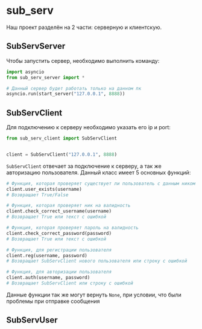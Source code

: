 # sub_serv
Наш проект разделён на 2 части: серверную и клиентскую.

## SubServServer
Чтобы запустить сервер, необходимо выполнить команду:
```python
import asyncio
from sub_serv_server import *

# Данный сервер будет работать только на данном пк
asyncio.run(start_server("127.0.0.1", 8888))
```

## SubServClient
Для подключению к серверу необходимо указать его ip и port:
```python
from sub_serv_client import SubServClient


client = SubServClient("127.0.0.1", 8888)
```

```SubServClient``` отвечает за подключение к серверу, а так же авторизацию пользователя. Данный класс имеет 5 основных функций:
```python
# Функция, которая проверяет существует ли пользователь с данным ником
client.user_exists(username)
# Возвращает True/False

# Функция, которая проверяет ник на валидность
client.check_correct_username(username)
# Возвращает True или текст с ошибкой

# Функция, которая проверяет пароль на валидность
client.check_correct_password(password)
# Возвращает True или текст с ошибкой

# Функция, для регистрации пользователя
client.reg(username, password)
# Возвращает SubServClient нового пользователя или строку с ошибкой

# Функция, для авторизации пользователя
client.auth(username, password)
# Возвращает SubServClient или строку с ошибкой
```
Данные функции так же могут вернуть ```None```, при условии, что были проблемы при отправке сообщения

## SubServUser